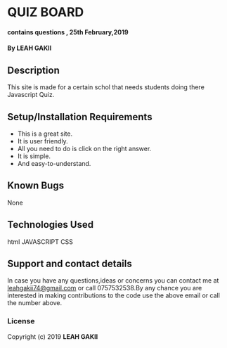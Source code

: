 #  QUIZ BOARD
####  contains questions , 25th February,2019
#### By **LEAH GAKII**
## Description
  This site is made for a certain schol that needs students doing there Javascript Quiz.
## Setup/Installation Requirements
*  This is a great site.
*  It is user friendly.
*  All you need to do is click on the right answer.
*  It is simple.
*  And easy-to-understand.
## Known Bugs
None
## Technologies Used
  html
  JAVASCRIPT
  CSS
## Support and contact details
In case you have any questions,ideas or concerns you can contact me at leahgakii74@gmail.com or call 0757532538.By any chance you are interested in making contributions to the code use the above email or call the number above.
### License

Copyright (c) 2019 **LEAH GAKII**

